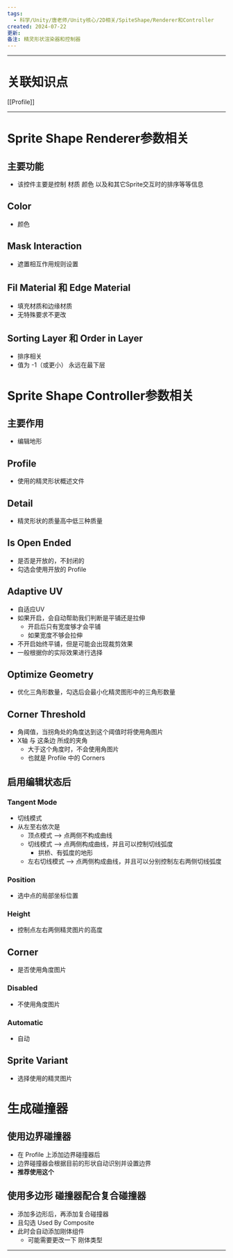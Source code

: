 ```yaml
---
tags:
  - 科学/Unity/唐老师/Unity核心/2D相关/SpiteShape/Renderer和Controller
created: 2024-07-22
更新: 
备注: 精灵形状渲染器和控制器
---
```


---
# 关联知识点

[[Profile]]

---
# Sprite Shape Renderer参数相关
## 主要功能

- 该控件主要是控制 材质 颜色 以及和其它Sprite交互时的排序等等信息
## Color

- 颜色
## Mask Interaction

- 遮置相互作用规则设置
## Fil Material 和 Edge Material

- 填充材质和边缘材质
- 无特殊要求不更改
## Sorting Layer 和 Order in Layer

- 排序相关
- 值为 -1（或更小） 永远在最下层
# Sprite Shape Controller参数相关
## 主要作用

- 编辑地形
## Profile

- 使用的精灵形状概述文件
## Detail

- 精灵形状的质量高中低三种质量
## Is Open Ended

- 是否是开放的，不封闭的
- 勾选会使用开放的 Profile
## Adaptive UV

- 自适应UV
- 如果开启，会自动帮助我们判断是平铺还是拉伸
	- 开启后只有宽度够才会平铺
	- 如果宽度不够会拉伸
- 不开启始终平铺，但是可能会出现裁剪效果
- 一般根据你的实际效果进行选择
## Optimize Geometry

- 优化三角形数量，勾选后会最小化精灵图形中的三角形数量
## Corner Threshold

- 角阈值，当拐角处的角度达到这个阈值时将使用角图片
- X轴 与 这条边 所成的夹角
	- 大于这个角度时，不会使用角图片
	- 也就是 Profile 中的 Corners
## 启用编辑状态后
### Tangent Mode

- 切线模式
- 从左至右依次是
	- 顶点模式 ——> 点两侧不构成曲线
	- 切线模式 ——> 点两侧构成曲线，并且可以控制切线弧度
		- 拱桥、有弧度的地形
	- 左右切线模式 ——> 点两侧构成曲线，并且可以分别控制左右两侧切线弧度
### Position

- 选中点的局部坐标位置
### Height

- 控制点左右两侧精灵图片的高度
## Corner

- 是否使用角度图片
### Disabled

- 不使用角度图片
### Automatic

- 自动
## Sprite Variant

- 选择使用的精灵图片
# 生成碰撞器

## 使用边界碰撞器

- 在 Profile 上添加边界碰撞器后
- 边界碰撞器会根据目前的形状自动识别并设置边界
- **推荐使用这个**
## 使用多边形 碰撞器配合复合碰撞器

- 添加多边形后，再添加复合碰撞器
- 且勾选 Used By Composite
- 此时会自动添加刚体组件
	- 可能需要更改一下 刚体类型

---
